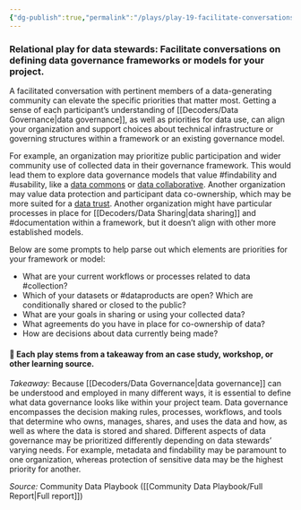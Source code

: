 ```yaml
---
{"dg-publish":true,"permalink":"/plays/play-19-facilitate-conversations-on-defining-data-governance-for-your-project/","tags":["usage","findability","usability","datatrust","documentation","dataproducts"]}
---
```


### **Relational play for data stewards: Facilitate conversations on defining data governance frameworks or models for your project.** 
A facilitated conversation with pertinent members of a data-generating community can elevate the specific priorities that matter most. Getting a sense of each participant’s understanding of [[Decoders/Data Governance\|data governance]], as well as priorities for data use, can align your organization and support choices about technical infrastructure or governing structures within a framework or an existing governance model.

For example, an organization may prioritize public participation and wider community use of collected data in their governance framework. This would lead them to explore data governance models that value #findability and #usability, like a [data commons](https://policyreview.info/glossary/data-commons) or [data collaborative](https://sverhulst.medium.com/data-collaboratives-exchanging-data-to-improve-people-s-lives-d0fcfc1bdd9a). Another organization may value data protection and participant data co-ownership, which may be more suited for a [data trust](https://medium.com/@anoukruhaak/data-trusts-why-what-and-how-a8b53b53d34). Another organization might have particular processes in place for [[Decoders/Data Sharing\|data sharing]] and #documentation within a framework, but it doesn’t align with other more established models. 

Below are some prompts to help parse out which elements are priorities for your framework or model:
- What are your current workflows or processes related to data #collection?
- Which of your datasets or #dataproducts are open? Which are conditionally shared or closed to the public?
- What are your goals in sharing or using your collected data?
- What agreements do you have in place for co-ownership of data?
- How are decisions about data currently being made?



#### 🌱 Each play stems from a takeaway from an case study, workshop, or other learning source.

*Takeaway:* Because [[Decoders/Data Governance\|data governance]] can be understood and employed in many different ways, it is essential to define what data governance looks like within your project team. 
Data governance encompasses the decision making rules, processes, workflows, and tools that determine who owns, manages, shares, and uses the data and how, as well as where the data is stored and shared. Different aspects of data governance may be prioritized differently depending on data stewards’ varying needs. For example, metadata and findability may be paramount to one organization, whereas protection of sensitive data may be the highest priority for another.

*Source:* Community Data Playbook ([[Community Data Playbook/Full Report\|Full report]])


